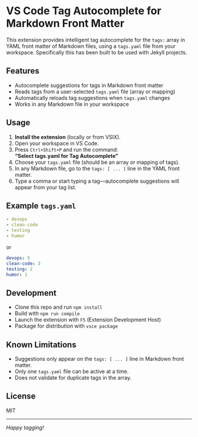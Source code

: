 # VS Code Tag Autocomplete for Markdown Front Matter

This extension provides intelligent tag autocomplete for the `tags:` array in YAML front matter of Markdown files, using a `tags.yaml` file from your workspace. Specifically this has been built to be used with Jekyll projects.

## Features

- Autocomplete suggestions for tags in Markdown front matter
- Reads tags from a user-selected `tags.yaml` file (array or mapping)
- Automatically reloads tag suggestions when `tags.yaml` changes
- Works in any Markdown file in your workspace

## Usage

1. **Install the extension** (locally or from VSIX).
2. Open your workspace in VS Code.
3. Press `Ctrl+Shift+P` and run the command:  
   **“Select tags.yaml for Tag Autocomplete”**
4. Choose your `tags.yaml` file (should be an array or mapping of tags).
5. In any Markdown file, go to the `tags: [ ... ]` line in the YAML front matter.
6. Type a comma or start typing a tag—autocomplete suggestions will appear from your tag list.

## Example `tags.yaml`

```yaml
- devops
- clean-code
- testing
- humor
```
or
```yaml
devops: 5
clean-code: 3
testing: 2
humor: 1
```

## Development

- Clone this repo and run `npm install`
- Build with `npm run compile`
- Launch the extension with `F5` (Extension Development Host)
- Package for distribution with `vsce package`

## Known Limitations

- Suggestions only appear on the `tags: [ ... ]` line in Markdown front matter.
- Only one `tags.yaml` file can be active at a time.
- Does not validate for duplicate tags in the array.

## License

MIT

---

*Happy tagging!*
